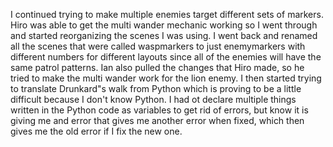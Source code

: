 I continued trying to make multiple enemies target different sets of markers. Hiro was able to get the multi wander mechanic working so I went through and started reorganizing the scenes I was using. I went back and renamed all the scenes that were called waspmarkers to just enemymarkers with different numbers for different layouts since all of the enemies will have the same patrol patterns. Ian also pulled the changes that Hiro made, so he tried to make the multi wander work for the lion enemy. I then started trying to translate Drunkard"s walk from Python which is proving to be a little difficult because I don't know Python. I had ot declare multiple things written in the Python code as variables to get rid of errors, but know it is giving me and error that gives me another error when fixed, which then gives me the old error if I fix the new one. 
